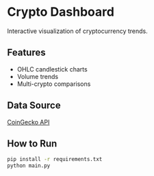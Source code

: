 # Crypto Dashboard
Interactive visualization of cryptocurrency trends.

## Features
- OHLC candlestick charts
- Volume trends
- Multi-crypto comparisons

## Data Source
[CoinGecko API](https://www.coingecko.com/en/api)

## How to Run
```bash
pip install -r requirements.txt
python main.py
```